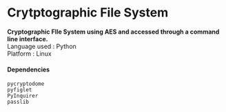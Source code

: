 # Crytptographic File System 
**Cryptographic FIle System using AES and accessed through a command line interface.** <br />
Language used : Python <br />
Platform : Linux

#### Dependencies
```
pycryptodome
pyfiglet
PyInquirer
passlib
```
